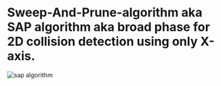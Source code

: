 # Sweep-And-Prune-algorithm aka SAP algorithm aka broad phase for 2D collision detection using only X-axis.    
![sap algorithm](https://user-images.githubusercontent.com/45435736/108628918-74d0d600-746e-11eb-848c-443cf4094723.jpg)

